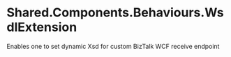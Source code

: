 # Shared.Components.Behaviours.WsdlExtension
Enables one to set dynamic Xsd for custom BizTalk WCF receive endpoint
